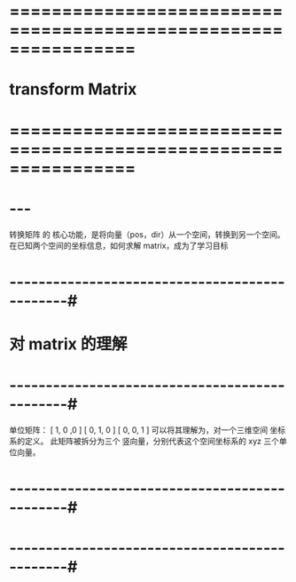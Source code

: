 # ================================================================ #
#                  transform  Matrix 
# ================================================================ #

# ---
转换矩阵 的 核心功能，是将向量（pos，dir）从一个空间，转换到另一个空间。
在已知两个空间的坐标信息，如何求解 matrix，成为了学习目标






# ----------------------------------------------#
#             对 matrix 的理解
# ----------------------------------------------#
单位矩阵：
[ 1, 0 ,0 ]
[ 0, 1, 0 ]
[ 0, 0, 1 ]
可以将其理解为，对一个三维空间 坐标系的定义。
此矩阵被拆分为三个 竖向量，分别代表这个空间坐标系的 xyz 三个单位向量。






# ----------------------------------------------#
#           
# ----------------------------------------------#


